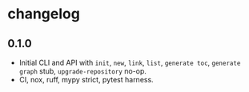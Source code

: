 
# changelog

## 0.1.0

* Initial CLI and API with `init`, `new`, `link`, `list`, `generate toc`, `generate graph` stub, `upgrade-repository` no-op.
* CI, nox, ruff, mypy strict, pytest harness.
